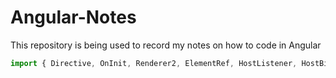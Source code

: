 # Angular-Notes
This repository is being used to record my notes on how to code in Angular


```typescript
import { Directive, OnInit, Renderer2, ElementRef, HostListener, HostBinding } from '@angular/core';
```
